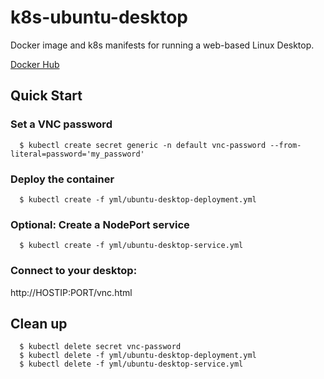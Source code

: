 k8s-ubuntu-desktop
==================
Docker image and k8s manifests for running a web-based Linux Desktop.

[Docker Hub](https://hub.docker.com/r/jmcdice/k8s-ubuntu-desktop)

Quick Start
-------------------------

### Set a VNC password 
```console
  $ kubectl create secret generic -n default vnc-password --from-literal=password='my_password'
```

### Deploy the container
```console
  $ kubectl create -f yml/ubuntu-desktop-deployment.yml
```

### Optional: Create a NodePort service
```console
  $ kubectl create -f yml/ubuntu-desktop-service.yml
```

### Connect to your desktop:
http://HOSTIP:PORT/vnc.html

## Clean up
```console
  $ kubectl delete secret vnc-password
  $ kubectl delete -f yml/ubuntu-desktop-deployment.yml
  $ kubectl delete -f yml/ubuntu-desktop-service.yml
```

